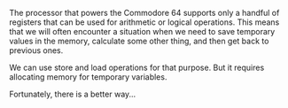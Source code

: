 The processor that powers the Commodore 64 supports only a handful of registers that can be used for arithmetic or logical operations. This means that we will often encounter a situation when we need to save temporary values in the memory, calculate some other thing, and then get back to previous ones.

We can use store and load operations for that purpose. But it requires allocating memory for temporary variables.

Fortunately, there is a better way...